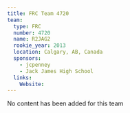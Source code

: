 ```yaml
---
title: FRC Team 4720
team:
  type: FRC
  number: 4720
  name: R2JAG2
  rookie_year: 2013
  location: Calgary, AB, Canada
  sponsors:
    - jcpenney
    - Jack James High School
  links:
    Website: 
---
```

No content has been added for this team